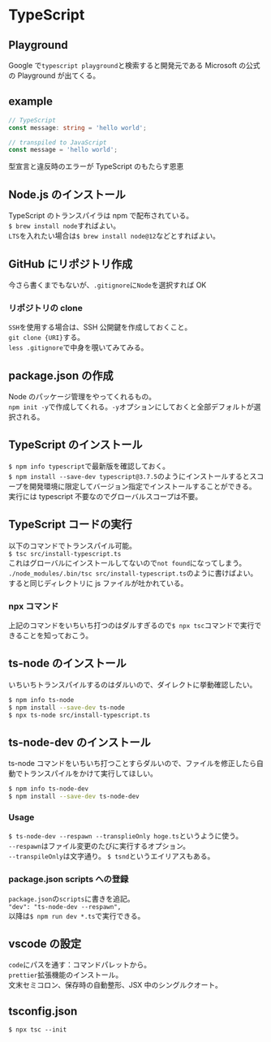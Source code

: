 # TypeScript

## Playground

Google で`typescript playground`と検索すると開発元である Microsoft の公式の Playground が出てくる。

## example

```ts
// TypeScript
const message: string = 'hello world';

// transpiled to JavaScript
const message = 'hello world';
```

型宣言と違反時のエラーが TypeScript のもたらす恩恵

## Node.js のインストール

TypeScript のトランスパイラは npm で配布されている。  
`$ brew install node`すればよい。  
`LTS`を入れたい場合は`$ brew install node@12`などとすればよい。

## GitHub にリポジトリ作成

今さら書くまでもないが、`.gitignore`に`Node`を選択すれば OK

### リポジトリの clone

`SSH`を使用する場合は、SSH 公開鍵を作成しておくこと。  
`git clone {URI}`する。  
`less .gitignore`で中身を覗いてみてみる。

## package.json の作成

Node のパッケージ管理をやってくれるもの。  
`npm init -y`で作成してくれる。`-y`オプションにしておくと全部デフォルトが選択される。

## TypeScript のインストール

`$ npm info typescript`で最新版を確認しておく。  
`$ npm install --save-dev typescript@3.7.5`のようにインストールするとスコープを開発環境に限定してバージョン指定でインストールすることができる。
実行には typescript 不要なのでグローバルスコープは不要。

## TypeScript コードの実行

以下のコマンドでトランスパイル可能。  
`$ tsc src/install-typescript.ts`  
これはグローバルにインストールしてないので`not found`になってしまう。  
`./node_modules/.bin/tsc src/install-typescript.ts`のように書けばよい。  
すると同じディレクトリに js ファイルが吐かれている。

### npx コマンド

上記のコマンドをいちいち打つのはダルすぎるので`$ npx tsc`コマンドで実行できることを知っておこう。

## ts-node のインストール

いちいちトランスパイルするのはダルいので、ダイレクトに挙動確認したい。

```bash
$ npm info ts-node
$ npm install --save-dev ts-node
$ npx ts-node src/install-typescript.ts
```

## ts-node-dev のインストール

ts-node コマンドをいちいち打つことすらダルいので、ファイルを修正したら自動でトランスパイルをかけて実行してほしい。

```bash
$ npm info ts-node-dev
$ npm install --save-dev ts-node-dev
```

### Usage

`$ ts-node-dev --respawn --transplieOnly hoge.ts`というように使う。  
`--respawn`はファイル変更のたびに実行するオプション。  
`--transpileOnly`は文字通り。
`$ tsnd`というエイリアスもある。

### package.json scripts への登録

`package.json`の`scripts`に書きを追記。  
`"dev": "ts-node-dev --respawn",`  
以降は`$ npm run dev *.ts`で実行できる。

## vscode の設定

`code`にパスを通す：コマンドパレットから。  
`prettier`拡張機能のインストール。  
文末セミコロン、保存時の自動整形、JSX 中のシングルクオート。

## tsconfig.json

`$ npx tsc --init`
